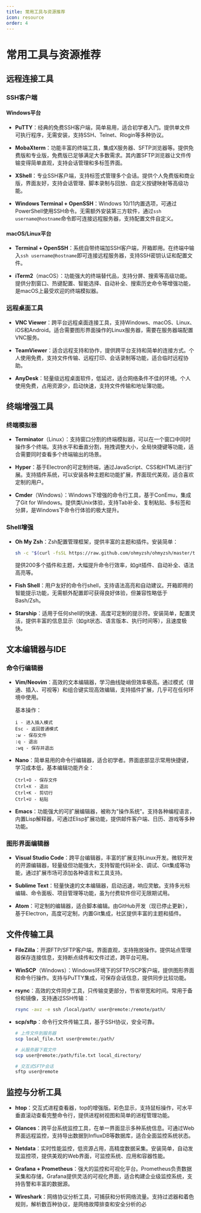 ```yaml
---
title: 常用工具与资源推荐
icon: resource
order: 4
---
```


# 常用工具与资源推荐

## 远程连接工具

### SSH客户端

#### Windows平台
- **PuTTY**：经典的免费SSH客户端，简单易用，适合初学者入门。提供单文件可执行程序，无需安装，支持SSH、Telnet、Rlogin等多种协议。
  
- **MobaXterm**：功能丰富的终端工具，集成X服务器、SFTP浏览器等。提供免费版和专业版，免费版已足够满足大多数需求。其内置SFTP浏览器让文件传输变得简单直观，支持会话管理和多标签界面。

- **XShell**：专业SSH客户端，支持标签式管理多个会话。提供个人免费版和商业版，界面友好，支持会话管理、脚本录制与回放、自定义按键映射等高级功能。

- **Windows Terminal + OpenSSH**：Windows 10/11内置选项，可通过PowerShell使用SSH命令。无需额外安装第三方软件，通过`ssh username@hostname`命令即可连接远程服务器，支持配置文件自定义。

#### macOS/Linux平台
- **Terminal + OpenSSH**：系统自带终端加SSH客户端，开箱即用。在终端中输入`ssh username@hostname`即可连接远程服务器，支持SSH密钥认证和配置文件。

- **iTerm2**（macOS）：功能强大的终端替代品，支持分屏、搜索等高级功能。提供分割窗口、热键配置、智能选择、自动补全、搜索历史命令等增强功能，是macOS上最受欢迎的终端模拟器。

### 远程桌面工具

- **VNC Viewer**：跨平台远程桌面连接工具，支持Windows、macOS、Linux、iOS和Android。适合需要图形界面操作的Linux服务器，需要在服务器端配置VNC服务。

- **TeamViewer**：适合远程支持和协作，提供跨平台支持和简单的连接方式。个人使用免费，支持文件传输、远程打印、会话录制等功能，适合临时远程协助。

- **AnyDesk**：轻量级远程桌面软件，低延迟，适合网络条件不佳的环境。个人使用免费，占用资源少，启动快速，支持文件传输和地址簿功能。

## 终端增强工具

### 终端模拟器

- **Terminator**（Linux）：支持窗口分割的终端模拟器，可以在一个窗口中同时操作多个终端。支持水平和垂直分割，拖拽调整大小，全局快捷键等功能，适合需要同时查看多个终端输出的场景。

- **Hyper**：基于Electron的可定制终端，通过JavaScript、CSS和HTML进行扩展。支持插件系统，可以安装各种主题和功能扩展，界面现代美观，适合喜欢定制的用户。

- **Cmder**（Windows）：Windows下增强的命令行工具，基于ConEmu，集成了Git for Windows。提供类Unix体验，支持Tab补全、复制粘贴、多标签和分屏，是Windows下命令行体验的极大提升。

### Shell增强

- **Oh My Zsh**：Zsh配置管理框架，提供丰富的主题和插件。安装简单：
  ```bash
  sh -c "$(curl -fsSL https://raw.github.com/ohmyzsh/ohmyzsh/master/tools/install.sh)"
  ```
  提供200多个插件和主题，大幅提升命令行效率，如git插件、自动补全、语法高亮等。

- **Fish Shell**：用户友好的命令行shell，支持语法高亮和自动建议。开箱即用的智能提示功能，无需额外配置即可获得良好体验，但兼容性略低于Bash/Zsh。

- **Starship**：适用于任何shell的快速、高度可定制的提示符。安装简单，配置灵活，提供丰富的信息显示（如git状态、语言版本、执行时间等），且速度极快。

## 文本编辑器与IDE

### 命令行编辑器

- **Vim/Neovim**：高效的文本编辑器，学习曲线陡峭但效率极高。通过模式（普通、插入、可视等）和组合键实现高效编辑，支持插件扩展，几乎可在任何环境中使用。
  
  基本操作：
  ```
  i - 进入插入模式
  Esc - 返回普通模式
  :w - 保存文件
  :q - 退出
  :wq - 保存并退出
  ```

- **Nano**：简单易用的命令行编辑器，适合初学者。界面底部显示常用快捷键，学习成本低，基本编辑功能齐全：
  ```
  Ctrl+O - 保存文件
  Ctrl+X - 退出
  Ctrl+K - 剪切行
  Ctrl+U - 粘贴
  ```

- **Emacs**：功能强大的可扩展编辑器，被称为"操作系统"。支持各种编程语言，内置Lisp解释器，可通过Elisp扩展功能，提供邮件客户端、日历、游戏等多种功能。

### 图形界面编辑器

- **Visual Studio Code**：跨平台编辑器，丰富的扩展支持Linux开发。微软开发的开源编辑器，轻量级但功能强大，支持智能代码补全、调试、Git集成等功能，通过扩展市场可添加各种语言和工具支持。

- **Sublime Text**：轻量快速的文本编辑器，启动迅速，响应灵敏。支持多光标编辑、命令面板、项目管理等功能，虽为付费软件但可无限期试用。

- **Atom**：可定制的编辑器，适合脚本编辑。由GitHub开发（现已停止更新），基于Electron，高度可定制，内置Git集成，社区提供丰富的主题和插件。

## 文件传输工具

- **FileZilla**：开源FTP/SFTP客户端，界面直观，支持拖放操作。提供站点管理器保存连接信息，支持断点续传和文件过滤，跨平台可用。

- **WinSCP**（Windows）：Windows环境下的SFTP/SCP客户端，提供图形界面和命令行操作。支持与PuTTY集成，可保存会话信息，提供同步比较功能。

- **rsync**：高效的文件同步工具，只传输变更部分，节省带宽和时间。常用于备份和镜像，支持通过SSH传输：
  ```bash
  rsync -avz -e ssh /local/path/ user@remote:/remote/path/
  ```

- **scp/sftp**：命令行文件传输工具，基于SSH协议，安全可靠。
  ```bash
  # 上传文件到服务器
  scp local_file.txt user@remote:/path/
  
  # 从服务器下载文件
  scp user@remote:/path/file.txt local_directory/
  
  # 交互式SFTP会话
  sftp user@remote
  ```

## 监控与分析工具

- **htop**：交互式进程查看器，top的增强版。彩色显示，支持鼠标操作，可水平垂直滚动查看完整命令行，提供进程树视图和简单的进程管理功能。

- **Glances**：跨平台系统监控工具，在单一界面显示多种系统信息。可通过Web界面远程监控，支持导出数据到InfluxDB等数据库，适合全面监控系统状态。

- **Netdata**：实时性能监控，低资源占用，高精度数据采集。安装简单，自动发现监控项，提供美观的Web界面，可监控系统、应用和容器性能。

- **Grafana + Prometheus**：强大的监控和可视化平台。Prometheus负责数据采集和存储，Grafana提供灵活的可视化界面，适合构建企业级监控系统，支持告警和丰富的数据源。

- **Wireshark**：网络协议分析工具，可捕获和分析网络流量。支持过滤器和着色规则，解析数百种协议，是网络故障排查和安全分析的必